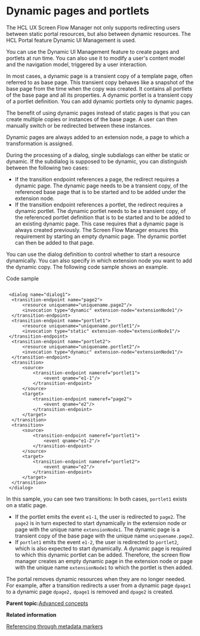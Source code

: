 # Dynamic pages and portlets

The HCL UX Screen Flow Manager not only supports redirecting users between static portal resources, but also between dynamic resources. The HCL Portal feature Dynamic UI Management is used.

You can use the Dynamic UI Management feature to create pages and portlets at run time. You can also use it to modify a user's content model and the navigation model, triggered by a user interaction.

In most cases, a dynamic page is a transient copy of a template page, often referred to as base page. This transient copy behaves like a snapshot of the base page from the time when the copy was created. It contains all portlets of the base page and all its properties. A dynamic portlet is a transient copy of a portlet definition. You can add dynamic portlets only to dynamic pages.

The benefit of using dynamic pages instead of static pages is that you can create multiple copies or instances of the base page. A user can then manually switch or be redirected between these instances.

Dynamic pages are always added to an extension node, a page to which a transformation is assigned.

During the processing of a dialog, single subdialogs can either be static or dynamic. If the subdialog is supposed to be dynamic, you can distinguish between the following two cases:

-   If the transition endpoint references a page, the redirect requires a dynamic page. The dynamic page needs to be a transient copy, of the referenced base page that is to be started and to be added under the extension node.
-   If the transition endpoint references a portlet, the redirect requires a dynamic portlet. The dynamic portlet needs to be a transient copy, of the referenced portlet definition that is to be started and to be added to an existing dynamic page. This case requires that a dynamic page is always created previously. The Screen Flow Manager ensures this requirement by starting an empty dynamic page. The dynamic portlet can then be added to that page.

You can use the dialog definition to control whether to start a resource dynamically. You can also specify in which extension node you want to add the dynamic copy. The following code sample shows an example.

Code sample

```

 <dialog name="dialog1">
  <transition-endpoint name="page2">
      <resource uniquename="uniquename.page2"/>
      <invocation type="dynamic" extension-node="extensionNode1"/>
  </transition-endpoint>
  <transition-endpoint name="portlet1">
      <resource uniquename="uniquename.portlet1"/>
      <invocation type="static" extension-node="extensionNode1"/>
 </transition-endpoint>
  <transition-endpoint name="portlet2">
      <resource uniquename="uniquename.portlet2"/>
      <invocation type="dynamic" extension-node="extensionNode1"/>
  </transition-endpoint>
  <transition>
      <source>
          <transition-endpoint nameref="portlet1">
              <event qname="e1-1"/>
          </transition-endpoint>
      </source>
      <target>
          <transition-endpoint nameref="page2">
              <event qname="e2"/>
          </transition-endpoint>
      </target>
  </transition>
  <transition>
      <source>
          <transition-endpoint nameref="portlet1">
              <event qname="e1-2"/>
          </transition-endpoint>
      </source>
      <target>
          <transition-endpoint nameref="portlet2">
              <event qname="e2"/>
          </transition-endpoint>
      </target>
  </transition>   
 </dialog>

```

In this sample, you can see two transitions: In both cases, `portlet1` exists on a static page.

-   If the portlet emits the event `e1-1`, the user is redirected to `page2`. The `page2` is in turn expected to start dynamically in the extension node or page with the unique name `extensionNode1`. The dynamic page is a transient copy of the base page with the unique name `uniquename.page2`.
-   If `portlet1` emits the event `e1-2`, the user is redirected to `portlet2`, which is also expected to start dynamically. A dynamic page is required to which this dynamic portlet can be added. Therefore, the screen flow manager creates an empty dynamic page in the extension node or page with the unique name `extensionNode1` to which the portlet is then added.

The portal removes dynamic resources when they are no longer needed. For example, after a transition redirects a user from a dynamic page `dpage1` to a dynamic page `dpage2,` `dpage1` is removed and `dpage2` is created.

**Parent topic:**[Advanced concepts](../screenflow/adv_cncpts.md)

**Related information**  


[Referencing through metadata markers ](../screenflow/ref_mtadta_mrkrs.md)

